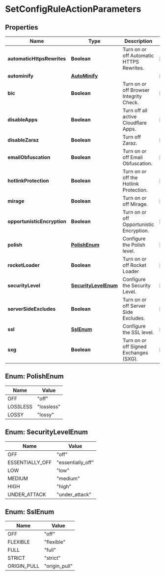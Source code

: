 

# SetConfigRuleActionParameters


## Properties

| Name | Type | Description | Notes |
|------------ | ------------- | ------------- | -------------|
|**automaticHttpsRewrites** | **Boolean** | Turn on or off Automatic HTTPS Rewrites. |  [optional] |
|**autominify** | [**AutoMinify**](AutoMinify.md) |  |  [optional] |
|**bic** | **Boolean** | Turn on or off Browser Integrity Check. |  [optional] |
|**disableApps** | **Boolean** | Turn off all active Cloudflare Apps. |  [optional] |
|**disableZaraz** | **Boolean** | Turn off Zaraz. |  [optional] |
|**emailObfuscation** | **Boolean** | Turn on or off Email Obfuscation. |  [optional] |
|**hotlinkProtection** | **Boolean** | Turn on or off the Hotlink Protection. |  [optional] |
|**mirage** | **Boolean** | Turn on or off Mirage. |  [optional] |
|**opportunisticEncryption** | **Boolean** | Turn on or off Opportunistic Encryption. |  [optional] |
|**polish** | [**PolishEnum**](#PolishEnum) | Configure the Polish level. |  [optional] |
|**rocketLoader** | **Boolean** | Turn on or off Rocket Loader |  [optional] |
|**securityLevel** | [**SecurityLevelEnum**](#SecurityLevelEnum) | Configure the Security Level. |  [optional] |
|**serverSideExcludes** | **Boolean** | Turn on or off Server Side Excludes. |  [optional] |
|**ssl** | [**SslEnum**](#SslEnum) | Configure the SSL level. |  [optional] |
|**sxg** | **Boolean** | Turn on or off Signed Exchanges (SXG). |  [optional] |



## Enum: PolishEnum

| Name | Value |
|---- | -----|
| OFF | &quot;off&quot; |
| LOSSLESS | &quot;lossless&quot; |
| LOSSY | &quot;lossy&quot; |



## Enum: SecurityLevelEnum

| Name | Value |
|---- | -----|
| OFF | &quot;off&quot; |
| ESSENTIALLY_OFF | &quot;essentially_off&quot; |
| LOW | &quot;low&quot; |
| MEDIUM | &quot;medium&quot; |
| HIGH | &quot;high&quot; |
| UNDER_ATTACK | &quot;under_attack&quot; |



## Enum: SslEnum

| Name | Value |
|---- | -----|
| OFF | &quot;off&quot; |
| FLEXIBLE | &quot;flexible&quot; |
| FULL | &quot;full&quot; |
| STRICT | &quot;strict&quot; |
| ORIGIN_PULL | &quot;origin_pull&quot; |



